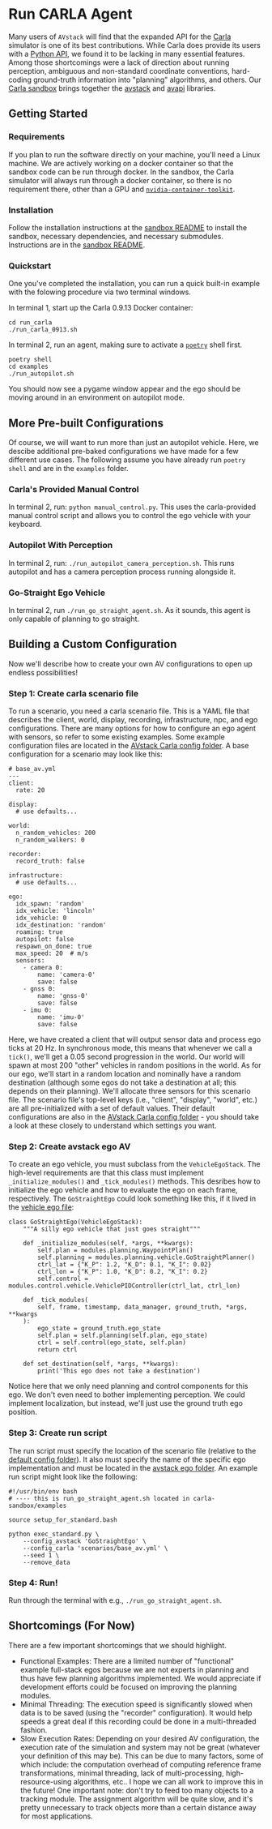 # Run CARLA Agent

Many users of `AVstack` will find that the expanded API for the [Carla][carla] simulator is one of its best contributions. While Carla does provide its users with a [Python API][carla-api], we found it to be lacking in many essential features. Among those shortcomings were a lack of direction about running perception, ambiguous and non-standard coordinate conventions, hard-coding ground-truth information into "planning" algorithms, and others. Our [Carla sandbox][carla-sandbox] brings together the [avstack][avstack-core] and [avapi][avstack-api] libraries.


## Getting Started

### Requirements

If you plan to run the software directly on your machine, you'll need a Linux machine. We are actively working on a docker container so that the sandbox code can be run through docker. In the sandbox, the Carla simulator will always run through a docker container, so there is no requirement there, other than a GPU and [`nvidia-container-toolkit`][nvidia-toolkit].

### Installation

Follow the installation instructions at the [sandbox README][carla-sandbox] to install the sandbox, necessary dependencies, and necessary submodules. Instructions are in the [sandbox README][carla-sandbox].

### Quickstart

One you've completed the installation, you can run a quick built-in example with the folowing procedure via two terminal windows.

In terminal 1, start up the Carla 0.9.13 Docker container:
```
cd run_carla
./run_carla_0913.sh
```

In terminal 2, run an agent, making sure to activate a [`poetry`][poetry] shell first.
```
poetry shell
cd examples
./run_autopilot.sh
```

You should now see a pygame window appear and the ego should be moving around in an environment on autopilot mode.


## More Pre-built Configurations

Of course, we will want to run more than just an autopilot vehicle. Here, we descibe additional pre-baked configurations we have made for a few different use cases. The following assume you have already run `poetry shell` and are in the `examples` folder.

### Carla's Provided Manual Control

In terminal 2, run: `python manual_control.py`. This uses the carla-provided manual control script and allows you to control the ego vehicle with your keyboard.

### Autopilot With Perception

In terminal 2, run: `./run_autopilot_camera_perception.sh`. This runs autopilot and has a camera perception process running alongside it.

### Go-Straight Ego Vehicle

In terminal 2, run `./run_go_straight_agent.sh`. As it sounds, this agent is only capable of planning to go straight.

## Building a Custom Configuration

Now we'll describe how to create your own AV configurations to open up endless possibilities!

### Step 1: Create carla scenario file

To run a scenario, you need a carla scenario file. This is a YAML file that describes the client, world, display, recording, infrastructure, npc, and ego configurations. There are many options for how to configure an ego agent with sensors, so refer to some existing examples. Some example configuration files are located in the [AVstack Carla config folder][avstack-api-carla-config]. A base configuration for a scenario may look like this:
```
# base_av.yml
---
client:
  rate: 20

display:
  # use defaults...

world:
  n_random_vehicles: 200
  n_random_walkers: 0

recorder:
  record_truth: false

infrastructure:
  # use defaults...

ego:
  idx_spawn: 'random'
  idx_vehicle: 'lincoln'
  idx_vehicle: 0
  idx_destination: 'random'
  roaming: true
  autopilot: false
  respawn_on_done: true
  max_speed: 20  # m/s
  sensors:
    - camera 0:
        name: 'camera-0'
        save: false
    - gnss 0:
        name: 'gnss-0'
        save: false
    - imu 0:
        name: 'imu-0'
        save: false
```
Here, we have created a client that will output sensor data and process ego ticks at 20 Hz. In synchronous mode, this means that whenever we call a `tick()`, we'll get a 0.05 second progression in the world. Our world will spawn at most 200 "other" vehicles in random positions in the world. As for our ego, we'll start in a random location and nominally have a random destination (although some egos do not take a destination at all; this depends on their planning). We'll allocate three sensors for this scenario file. The scenario file's top-level keys (i.e., "client", "display", "world", etc.) are all pre-initialized with a set of default values. Their default configurations are also in the [AVstack Carla config folder][avstack-api-carla-config] - you should take a look at these closely to understand which settings you want.

### Step 2: Create avstack ego AV

To create an ego vehicle, you must subclass from the `VehicleEgoStack`. The high-level requirements are that this class must implement `_initialize_modules()` and `_tick_modules()` methods. This desribes how to initialize the ego vehicle and how to evaluate the ego on each frame, respectively. The `GoStraightEgo` could look something like this, if it lived in the [vehicle ego file][avstack-ego]: 
```
class GoStraightEgo(VehicleEgoStack):
    """A silly ego vehicle that just goes straight"""

    def _initialize_modules(self, *args, **kwargs):
        self.plan = modules.planning.WaypointPlan()
        self.planning = modules.planning.vehicle.GoStraightPlanner()
        ctrl_lat = {"K_P": 1.2, "K_D": 0.1, "K_I": 0.02}
        ctrl_lon = {"K_P": 1.0, "K_D": 0.2, "K_I": 0.2}
        self.control = modules.control.vehicle.VehiclePIDController(ctrl_lat, ctrl_lon)

    def _tick_modules(
        self, frame, timestamp, data_manager, ground_truth, *args, **kwargs
    ):
        ego_state = ground_truth.ego_state
        self.plan = self.planning(self.plan, ego_state)
        ctrl = self.control(ego_state, self.plan)
        return ctrl

    def set_destination(self, *args, **kwargs):
        print('This ego does not take a destination')
```

Notice here that we only need planning and control components for this ego. We don't even need to bother implementing perception. We could implement localization, but instead, we'll just use the ground truth ego position.


### Step 3: Create run script

The run script must specify the location of the scenario file (relative to the [default config folder][avstack-api-carla-config]). It also must specify the name of the specific ego implementation and must be located in the [avstack ego folder][avstack-ego]. An example run script might look like the following:

```
#!/usr/bin/env bash
# ---- this is run_go_straight_agent.sh located in carla-sandbox/examples

source setup_for_standard.bash

python exec_standard.py \
    --config_avstack 'GoStraightEgo' \
    --config_carla 'scenarios/base_av.yml' \
    --seed 1 \
    --remove_data
```

### Step 4: Run!

Run through the terminal with e.g., `./run_go_straight_agent.sh`. 

## Shortcomings (For Now)

There are a few important shortcomings that we should highlight.

- Functional Examples: There are a limited number of "functional" example full-stack egos because we are not experts in planning and thus have few planning algorithms implemented. We would appreciate if development efforts could be focused on improving the planning modules.
- Minimal Threading: The execution speed is significantly slowed when data is to be saved (using the "recorder" configuration). It would help speeds a great deal if this recording could be done in a multi-threaded fashion.
- Slow Execution Rates: Depending on your desired AV configuration, the execution rate of the simulation and system may not be great (whatever your definition of this may be). This can be due to many factors, some of which include: the computation overhead of computing reference frame transformations, minimal threading, lack of multi-processing, high-resource-using algorithms, etc.. I hope we can all work to improve this in the future! One important note: don't try to feed too many objects to a tracking module. The assignment algorithm will be quite slow, and it's pretty unnecessary to track objects more than a certain distance away for most applications.


[carla]: https://carla.org/
[carla-api]: https://github.com/carla-simulator/carla/tree/master/PythonAPI
[avstack-core]: https://github.com/avstack-lab/lib-avstack-core
[avstack-api]: https://github.com/avstack-lab/lib-avstack-api
[carla-sandbox]: https://github.com/avstack-lab/carla-sandbox
[nvidia-toolkit]: https://docs.nvidia.com/datacenter/cloud-native/container-toolkit/install-guide.html
[poetry]: https://github.com/python-poetry/poetry
[avstack-api-carla-config]: https://github.com/avstack-lab/lib-avstack-api/tree/main/avapi/carla/config
[avstack-ego]: https://github.com/avstack-lab/lib-avstack-core/blob/main/avstack/ego/vehicle.py
